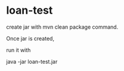 # loan-test

create jar with mvn clean package command.

Once jar is created,

run it with 

java -jar loan-test.jar
